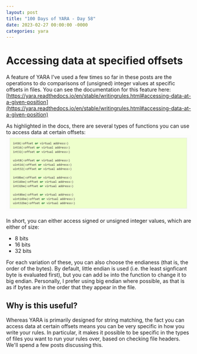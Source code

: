 ```yaml
---
layout: post
title: "100 Days of YARA - Day 58"
date: 2023-02-27 00:00:00 -0000
categories: yara
---
```


# Accessing data at specified offsets
A feature of YARA I've used a few times so far in these posts are the operations to do comparisons of (unsigned) integer values at specific offsets in files. You can see the documentation for this feature here: [https://yara.readthedocs.io/en/stable/writingrules.html#accessing-data-at-a-given-position](https://yara.readthedocs.io/en/stable/writingrules.html#accessing-data-at-a-given-position)

As highlighted in the docs, there are several types of functions you can use to access data at certain offsets:
![](/assets/2023-02-27_int_func_summaries.png)

In short, you can either access signed or unsigned integer values, which are either of size:
- 8 bits
- 16 bits
- 32 bits

For each variation of these, you can also choose the endianess (that is, the order of the bytes). By default, little endian is used (i.e. the least signficant byte is evaluated first), but you can add `be` into the function to change it to big endian. Personally, I prefer using big endian where possible, as that is as if bytes are in the order that they appear in the file.

## Why is this useful?
Whereas YARA is primarily designed for string matching, the fact you can access data at certain offsets means you can be very specific in how you write your rules. In particular, it makes it possible to be specific in the types of files you want to run your rules over, based on checking file headers. We'll spend a few posts discussing this.